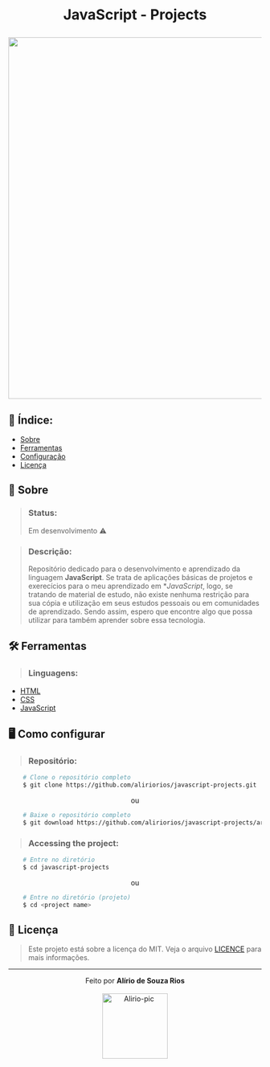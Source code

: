 <!-- HEADER -->
<h1 align="center">
    <p>JavaScript - Projects</p> <!-- title -->
    <img src="https://media.discordapp.net/attachments/958785083630841856/959080254343905280/1_L_QoAG863l8QvqxpNyBiqw.gif" width="720px"> <!-- gif -->
</h1>

<!-- INDEX -->
<h2>📇 Índice:</h2>

- [Sobre](#-sobre)
- [Ferramentas](#%EF%B8%8F-ferramentas)
- [Configuração](#%EF%B8%8F-como-configurar)
- [Licença](#-licença)

<!-- INFO -->
<h2>📝 Sobre</h2>

> ### Status:
> Em desenvolvimento ⚠️

> ### Descrição:
> Repositório dedicado para o desenvolvimento e aprendizado da linguagem **JavaScript**. Se trata de aplicações básicas de projetos e exerecícios para o meu aprendizado em **JavaScript*, logo, se tratando de material de estudo, não existe nenhuma restrição para sua cópia e utilização em seus estudos pessoais ou em comunidades de aprendizado. Sendo assim, espero que encontre algo que possa utilizar para também aprender sobre essa tecnologia.

<!-- TOOLS -->
<h2>🛠️ Ferramentas</h2> <!-- Language + documentation link -->

> ### Linguagens:

- [HTML](https://developer.mozilla.org/pt-BR/docs/Web/HTML)
- [CSS](https://developer.mozilla.org/en-US/docs/Web/CSS)
- [JavaScript](https://www.ecma-international.org)

<!-- SETUP -->
<h2>🖥️ Como configurar</h2>

> ### Repositório:
```bash
    # Clone o repositório completo
    $ git clone https://github.com/aliriorios/javascript-projects.git
```

<p align="center">ou</p>

```bash
    # Baixe o repositório completo
    $ git download https://github.com/aliriorios/javascript-projects/archive/refs/heads/main.zip
```

> ### Accessing the project:
```bash
    # Entre no diretório
    $ cd javascript-projects
```

<p align="center">ou</p>

```bash
    # Entre no diretório (projeto)
    $ cd <project name>
```

<!-- LICENSE -->
<h2>🧾 Licença</h2>

> Este projeto está sobre a licença do MIT. Veja o arquivo <a href="https://github.com/aliriorios/javascript-projects/blob/main/LICENSE">LICENCE</a> para mais informações.

<hr>

<!-- DONE BY -->
<p align="center">Feito por <strong>Alírio de Souza Rios</strong><br><br>
<img alt="Alirio-pic" height="130" src="https://media.discordapp.net/attachments/958760766931075114/958785341442097152/avatar.png">
</p>
